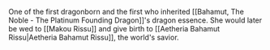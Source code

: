 One of the first dragonborn and the first who inherited [[Bahamut, The Noble - The Platinum Founding Dragon]]'s dragon essence. She would later be wed to [[Makou Rissu]] and give birth to [[Aetheria Bahamut Rissu|Aetheria Bahamut Rissu]], the world's savior.